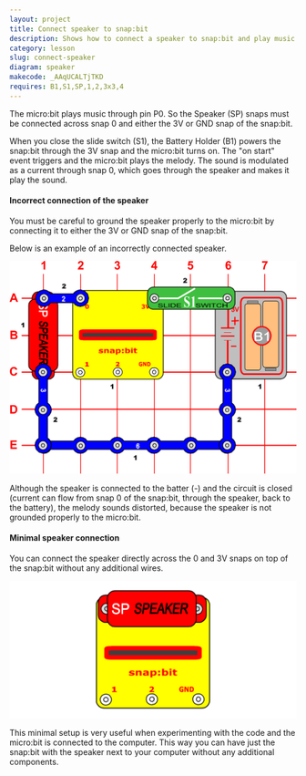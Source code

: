 ```yaml
---
layout: project
title: Connect speaker to snap:bit
description: Shows how to connect a speaker to snap:bit and play music from the micro:bit.
category: lesson
slug: connect-speaker
diagram: speaker
makecode: _AAqUCALTjTKD
requires: B1,S1,SP,1,2,3x3,4
---
```


The micro:bit plays music through pin P0. So the Speaker (SP) snaps must be connected across snap 0 and either the 3V or GND snap of the snap:bit.

When you close the slide switch (S1), the Battery Holder (B1) powers the snap:bit through the 3V snap and the micro:bit turns on. The "on start" event triggers and the micro:bit plays the melody. The sound is modulated as a current through snap 0, which goes through the speaker and makes it play the sound.

#### Incorrect connection of the speaker

You must be careful to ground the speaker properly to the micro:bit by connecting it to either the 3V or GND snap of the snap:bit.

Below is an example of an incorrectly connected speaker.

![incorrectly connected speaker](../assets/diagrams/speaker-incorrect.svg)

Although the speaker is connected to the batter (-) and the circuit is closed (current can flow from snap 0 of the snap:bit, through the speaker, back to the battery), the melody sounds distorted, because the speaker is not grounded properly to the micro:bit.

#### Minimal speaker connection

You can connect the speaker directly across the 0 and 3V snaps on top of the snap:bit without any additional wires.

![minimal speaker connection](../assets/diagrams/speaker-minimal.svg)

This minimal setup is very useful when experimenting with the code and the micro:bit is connected to the computer. This way you can have just the snap:bit with the speaker next to your computer without any additional components.